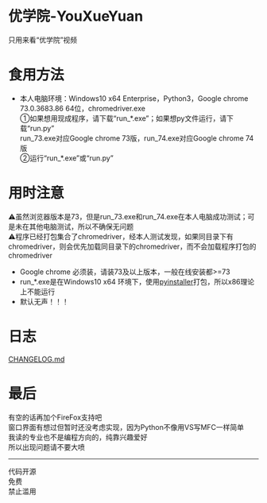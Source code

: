 # 优学院-YouXueYuan
  
只用来看“优学院”视频  

# 食用方法  
* 本人电脑环境：Windows10 x64 Enterprise，Python3，Google chrome 73.0.3683.86 64位，chromedriver.exe  
①如果想用现成程序，请下载“run_\*.exe”；如果想py文件运行，请下载“run.py”  
  run_73.exe对应Google chrome 73版，run_74.exe对应Google chrome 74版  
②运行“run_\*.exe”或“run.py”  

# 用时注意
⚠虽然浏览器版本是73，但是run_73.exe和run_74.exe在本人电脑成功测试；可是未在其他电脑测试，所以不确保无问题  
⚠程序已经打包集合了chromedriver，经本人测试发现，如果同目录下有chromedriver，则会优先加载同目录下的chromedriver，而不会加载程序打包的chromedriver  
* Google chrome 必须装，请装73及以上版本，一般在线安装都>=73  
* run_\*.exe是在Windows10 x64 环境下，使用[pyinstaller](https://github.com/pyinstaller/pyinstaller)打包，所以x86理论上不能运行
* 默认无声！！！
  
# 日志
[CHANGELOG.md](https://github.com/Brush-JIM/YouXueYuan/blob/master/CHANGELOG.md)
  
# 最后  
有空的话再加个FireFox支持吧  
窗口界面有想过但暂时还没考虑实现，因为Python不像用VS写MFC一样简单  
我读的专业也不是编程方向的，纯靠兴趣爱好  
所以出现问题请不要大喷  
  
---
代码开源  
免费  
禁止滥用  
